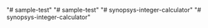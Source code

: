 "# sample-test" 
"# sample-test" 
"# synopsys-integer-calculator" 
"# synopsys-integer-calculator" 

